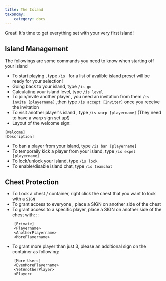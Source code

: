 ```yaml
---
title: The Island
taxonomy:
    category: docs
---
```

Great! It's time to get everything set with your very first island!
## Island Management
The followings are some commands you need to know when starting off your island

+ To start playing , type `/is ` for a list of avalible island preset will be ready for your selection!
+ Going back to your island, type `/is go` 
+ Calculating your island level, type `/is level`
+ To join/invite another player , you need an invitation from them `/is invite [playername]` ,then type `/is accept [Inviter]` once you receive the invitation
+ To visit another player's island , type `/is warp [playername]` (They need to have a warp sign set up!)
+ Layout of the welcome sign:
```
[Welcome]
[Description]
```
+ To ban a player from your island, type `/is ban [playername]`
+ To temporaily kick a player from your island, type `/is expel [playername]`
+ To lock/unlock your island, type `/is lock`
+ To enable/disable island chat, type `/is teamchat`

## Chest Protection
+ To Lock a chest / container, right click the chest that you want to lock with a ``SIGN``
+ To grant access to everyone , place a SIGN on another side of the chest
+ To grant access to a specific player, place a SIGN on another side of the chest with: ::
```
    [Private]
    <Playername>
    <AnotherPlayername>
    <MorePlayername>
```
+ To grant more player than just 3, please an additional sign on the container as following: 
```
    [More Users]
    <EvenMorePlayername>
    <YetAnotherPlayer>
    <Player>
```
